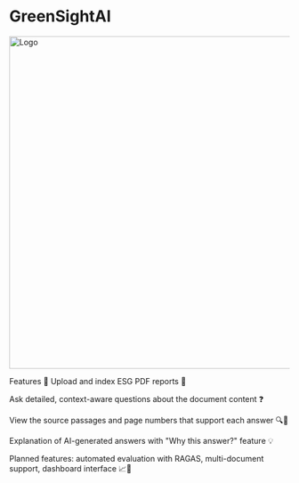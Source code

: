 # GreenSightAI

<img width="598" alt="Logo" src="https://github.com/user-attachments/assets/f9099d98-55d3-4ae8-bfa0-4159c6d646a9" />

Features 🚀
Upload and index ESG PDF reports 📂

Ask detailed, context-aware questions about the document content ❓

View the source passages and page numbers that support each answer 🔍📄

Explanation of AI-generated answers with "Why this answer?" feature 💡

Planned features: automated evaluation with RAGAS, multi-document support, dashboard interface 📈🔧
